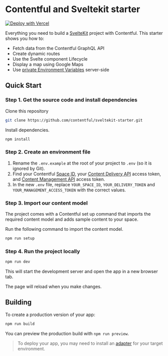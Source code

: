 # Contentful and Sveltekit starter

[![Deploy with Vercel](https://vercel.com/button)](https://vercel.com/new/clone?repository-url=https%3A%2F%2Fgithub.com%2Fcontentful%2Fsveltekit-starter)

Everything you need to build a [SvelteKit](https://kit.svelte.dev/) project with Contentful. This starter shows you how to:

- Fetch data from the Contentful GraphQL API
- Create dynamic routes
- Use the Svelte component Lifecycle
- Display a map using Google Maps
- Use [private Environment Variables](https://kit.svelte.dev/docs/modules#$env-static-private) server-side

## Quick Start

### Step 1. Get the source code and install dependencies

Clone this repository

```bash
git clone https://github.com/contentful/sveltekit-starter.git
```

Install dependencies.

```bash
npm install
```

### Step 2. Create an environment file

1. Rename the `.env.example` at the root of your project to `.env` (so it is ignored by Git).
2. Find your Contentful [Space ID](https://www.contentful.com/help/find-space-id/), your [Content Delivery API](https://www.contentful.com/developers/docs/references/content-delivery-api/) access token, and [Content Management API](https://www.contentful.com/developers/docs/references/content-management-api/) access token.
3. In the new `.env` file, replace `YOUR_SPACE_ID`, `YOUR_DELIVERY_TOKEN` and `YOUR_MANAGEMENT_ACCESS_TOKEN` with the correct values.

### Step 3. Import our content model

The project comes with a Contentful set up command that imports the required content model and adds sample content to your space.

Run the following command to import the content model.

```bash
npm run setup
```

### Step 4. Run the project locally

```bash
npm run dev
```

This will start the development server and open the app in a new browser tab.

The page will reload when you make changes.

## Building

To create a production version of your app:

```bash
npm run build
```

You can preview the production build with `npm run preview`.

> To deploy your app, you may need to install an [adapter](https://kit.svelte.dev/docs/adapters) for your target environment.
